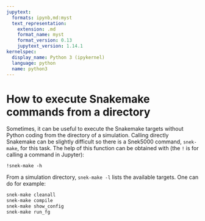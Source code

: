```yaml
---
jupytext:
  formats: ipynb,md:myst
  text_representation:
    extension: .md
    format_name: myst
    format_version: 0.13
    jupytext_version: 1.14.1
kernelspec:
  display_name: Python 3 (ipykernel)
  language: python
  name: python3
---
```


# How to execute Snakemake commands from a directory

Sometimes, it can be useful to execute the Snakemake targets without Python coding from
the directory of a simulation. Calling directly Snakemake can be slightly difficult so
there is a Snek5000 command, `snek-make`, for this task. The help of this function can
be obtained with (the `!` is for calling a command in Jupyter):

```{code-cell} ipython3
!snek-make -h
```

From a simulation directory, `snek-make -l` lists the available targets. One can do for
example:

```bash
snek-make cleanall
snek-make compile
snek-make show_config
snek-make run_fg
```
